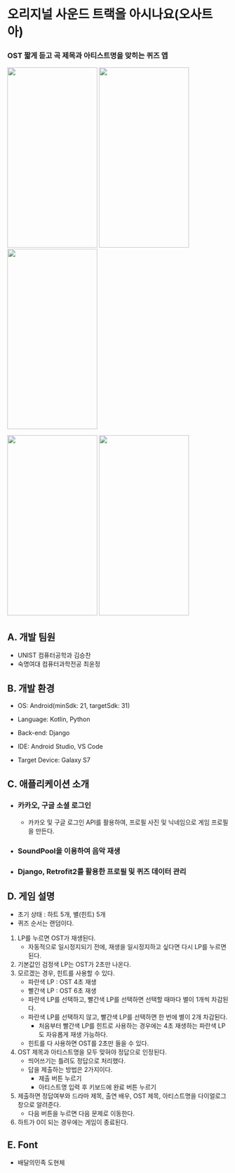 # 오리지널 사운드 트랙을 아시나요(오사트아)
### OST 짧게 듣고 곡 제목과 아티스트명을 맞히는 퀴즈 앱

<img src="https://user-images.githubusercontent.com/49242646/148938862-4d3eb6b1-3832-4d88-b704-d5240cc6984f.jpg" width="205" height="411"/> <img src="https://user-images.githubusercontent.com/49242646/148938889-33ec18a0-1cbd-4f5a-a902-4b9f7d5b695f.jpg" width="205" height="411"/>
<img src="https://user-images.githubusercontent.com/49242646/148938912-937ac36f-8ace-4d96-b567-3555a8a07fb9.jpg" width="205" height="411"/>

<img src="https://user-images.githubusercontent.com/49242646/148938937-3fb03a6c-2b7f-4dcd-9053-04720f927291.jpg" width="205" height="411"/> <img src="https://user-images.githubusercontent.com/49242646/148938944-9712ad47-0f3e-4123-a284-8f6c13d4b242.jpg" width="205" height="411"/>

## A. 개발 팀원  
- UNIST 컴퓨터공학과 김승찬
- 숙명여대 컴퓨터과학전공 최윤정

## B. 개발 환경
- OS: Android(minSdk: 21, targetSdk: 31)
- Language: Kotlin, Python
- Back-end: Django
- IDE: Android Studio, VS Code

- Target Device: Galaxy S7

## C. 애플리케이션 소개
  +  ### 카카오, 구글 소셜 로그인
      + 카카오 및 구글 로그인 API를 활용하여, 프로필 사진 및 닉네임으로 게임 프로필을 만든다.
  +  ### SoundPool을 이용하여 음악 재생
  +  ### Django, Retrofit2를 활용한 프로필 및 퀴즈 데이터 관리

## D. 게임 설명
  + 초기 상태 : 하트 5개, 별(힌트) 5개
  + 퀴즈 순서는 랜덤이다.
  1. LP를 누르면 OST가 재생된다.
      + 자동적으로 일시정지되기 전에, 재생을 일시정지하고 싶다면 다시 LP를 누르면 된다.       
  2. 기본값인 검정색 LP는 OST가 2초만 나온다.
  3. 모르겠는 경우, 힌트를 사용할 수 있다.      
      + 파란색 LP : OST 4초 재생
      + 빨간색 LP : OST 6초 재생
      + 파란색 LP를 선택하고, 빨간색 LP를 선택하면 선택할 때마다 별이 1개씩 차감된다.
      + 파란색 LP를 선택하지 않고, 빨간색 LP를 선택하면 한 번에 별이 2개 차감된다.
        + 처음부터 빨간색 LP를 힌트로 사용하는 경우에는 4초 재생하는 파란색 LP도 자유롭게 재생 가능하다.
      + 힌트를 다 사용하면 OST를 2초만 들을 수 있다.
  4. OST 제목과 아티스트명을 모두 맞혀야 정답으로 인정된다.
      + 띄어쓰기는 틀려도 정답으로 처리했다.
      + 답을 제출하는 방법은 2가지이다.
        + 제출 버튼 누르기
        + 아티스트명 입력 후 키보드에 완료 버튼 누르기
  5. 제출하면 정답여부와 드라마 제목, 출연 배우, OST 제목, 아티스트명을 다이얼로그 창으로 알려준다.
      + 다음 버튼을 누르면 다음 문제로 이동한다.
  6. 하트가 0이 되는 경우에는 게임이 종료된다.

## E. Font  
  + 배달의민족 도현체
